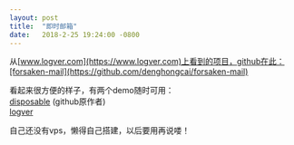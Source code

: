 ```yaml
---
layout: post
title:  "即时邮箱"
date:   2018-2-25 19:24:00 -0800
---
```


从[www.logver.com](https://www.logver.com)上看到的项目，github在此：[forsaken-mail](https://github.com/denghongcai/forsaken-mail)

看起来很方便的样子，有两个demo随时可用：<br>
[disposable](http://disposable.dhc-app.com) (github原作者)<br>
[logver](http://tmail.date)<br>

自己还没有vps，懒得自己搭建，以后要用再说喽！
